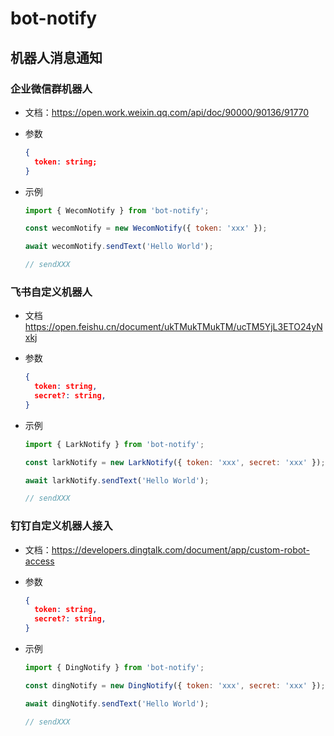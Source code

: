 # bot-notify

## 机器人消息通知

### 企业微信群机器人

- 文档：<https://open.work.weixin.qq.com/api/doc/90000/90136/91770>

- 参数

  ```json
  {
    token: string;
  }
  ```

- 示例

  ```js
  import { WecomNotify } from 'bot-notify';

  const wecomNotify = new WecomNotify({ token: 'xxx' });

  await wecomNotify.sendText('Hello World');

  // sendXXX
  ```

### 飞书自定义机器人

- 文档 <https://open.feishu.cn/document/ukTMukTMukTM/ucTM5YjL3ETO24yNxkj>
- 参数

  ```json
  {
    token: string,
    secret?: string,
  }
  ```

- 示例

  ```js
  import { LarkNotify } from 'bot-notify';

  const larkNotify = new LarkNotify({ token: 'xxx', secret: 'xxx' });

  await larkNotify.sendText('Hello World');

  // sendXXX
  ```

### 钉钉自定义机器人接入

- 文档：<https://developers.dingtalk.com/document/app/custom-robot-access>
- 参数

  ```json
  {
    token: string,
    secret?: string,
  }
  ```

- 示例

  ```js
  import { DingNotify } from 'bot-notify';

  const dingNotify = new DingNotify({ token: 'xxx', secret: 'xxx' });

  await dingNotify.sendText('Hello World');
  
  // sendXXX
  ```
